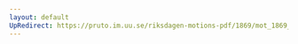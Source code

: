 ```yaml
---
layout: default
UpRedirect: https://pruto.im.uu.se/riksdagen-motions-pdf/1869/mot_1869__ak__100.pdf
---
```

